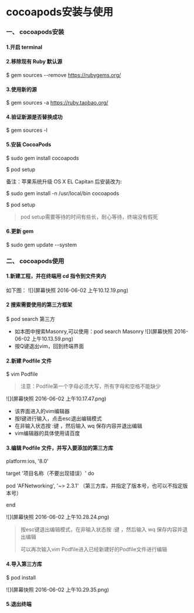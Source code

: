 # cocoapods安装与使用
### 一、 cocoapods安装

#### 1.开启 terminal
#### 2.移除现有 Ruby 默认源
$ gem sources --remove https://rubygems.org/

#### 3.使用新的源
$ gem sources -a https://ruby.taobao.org/

#### 4.验证新源是否替换成功
$ gem sources -l

#### 5.安装 CocoaPods
$ sudo gem install cocoapods

$ pod setup

备注：苹果系统升级 OS X EL Capitan 后安装改为:

$ sudo gem install -n /usr/local/bin cocoapods

$ pod setup

> pod setup需要等待的时间有些长，耐心等待，终端没有假死

#### 6.更新 gem
$ sudo gem update --system

### 二、 cocoapods使用

#### 1.新建工程，并在终端用 cd 指令到文件夹内
如下图：
![](屏幕快照 2016-06-02 上午10.12.19.png)

#### 2 搜索需要使用的第三方框架
$ pod search 第三方
- 如本图中搜索Masonry,可以使用：pod search Masonry
![](屏幕快照 2016-06-02 上午10.13.59.png)
- 按Q键退出vim，回到终端界面

#### 2.新建 Podfile 文件
$ vim Podfile
> 注意：Podfile第一个字母必须大写，所有字母和空格不能缺少

![](屏幕快照 2016-06-02 上午10.17.47.png)
- 该界面进入的vim编辑器
- 按I键进行输入，点击esc退出编辑模式
- 在非输入状态按 :键 ，然后输入 wq 保存内容并退出编辑
- vim编辑器的具体使用请百度

#### 3.编辑 Podfile 文件，并写入要添加的第三方库
platform:ios, '8.0'

target '项目名称（不要出现错误）' do

pod 'AFNetworking', '~> 2.3.1' （第三方库，并指定了版本号，也可以不指定版本号）

end

![](屏幕快照 2016-06-02 上午10.28.24.png)
> 按esc键退出编辑模式，在非输入状态按 :键 ，然后输入 wq 保存内容并退出编辑
> 
> 可以再次输入vim Podfile进入已经新建好的Podfile文件进行编辑

#### 4.导入第三方库
$ pod install

![](屏幕快照 2016-06-02 上午10.29.35.png)

#### 5.退出终端

